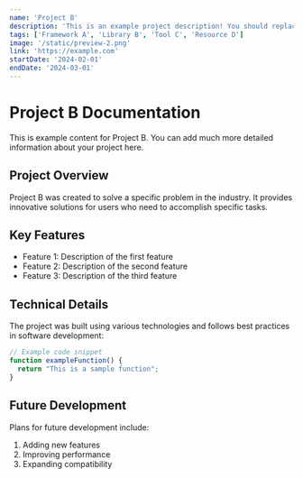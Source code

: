 ```yaml
---
name: 'Project B'
description: 'This is an example project description! You should replace this with a description of your own project.'
tags: ['Framework A', 'Library B', 'Tool C', 'Resource D']
image: '/static/preview-2.png'
link: 'https://example.com'
startDate: '2024-02-01'
endDate: '2024-03-01'
---
```


# Project B Documentation

This is example content for Project B. You can add much more detailed information about your project here.

## Project Overview

Project B was created to solve a specific problem in the industry. It provides innovative solutions for users who need to accomplish specific tasks.

## Key Features

- Feature 1: Description of the first feature
- Feature 2: Description of the second feature 
- Feature 3: Description of the third feature

## Technical Details

The project was built using various technologies and follows best practices in software development:

```javascript
// Example code snippet
function exampleFunction() {
  return "This is a sample function";
}
```

## Future Development

Plans for future development include:

1. Adding new features
2. Improving performance
3. Expanding compatibility

